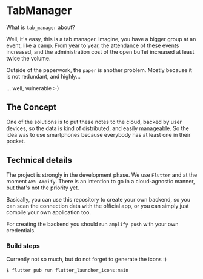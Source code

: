 # TabManager
What is `tab_manager` about?

Well, it's easy, this is a tab manager. Imagine, you have a bigger group at an event, like a camp.
From year to year, the attendance of these events increased, and the administration cost of the open
buffet increased at least twice the volume.

Outside of the paperwork, the `paper` is another problem.
Mostly because it is not redundant, and highly...

... well, vulnerable :-)

## The Concept
One of the solutions is to put these notes to the cloud, backed by user devices, so the data is kind
of distributed, and easily manageable.
So the idea was to use smartphones because everybody has at least one in their pocket.

## Technical details
The project is strongly in the development phase. We use `Flutter` and at the moment `AWS Ampify`.
There is an intention to go in a cloud-agnostic manner, but that's not the priority yet.

Basically, you can use this repository to create your own backend, so you can scan the connection
data with the official app, or you can simply just compile your own application too.

For creating the backend you should run `amplify push` with your own credentials.

### Build steps
Currently not so much, but do not forget to generate the icons :)

```bash
$ flutter pub run flutter_launcher_icons:main
```